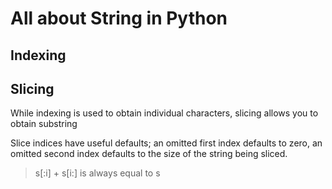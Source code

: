 # All about String in Python




## Indexing 


## Slicing

While indexing is used to obtain individual characters, slicing allows you to obtain substring


Slice indices have useful defaults; an omitted first index defaults to zero, an omitted second index defaults to the size of the string being sliced.


> s[:i] + s[i:] is always equal to s